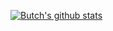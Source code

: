 [![Butch's github stats](https://github-readme-stats.vercel.app/api?username=butchwarns&theme=blue-green)](https://github.com/butchwarns/)
